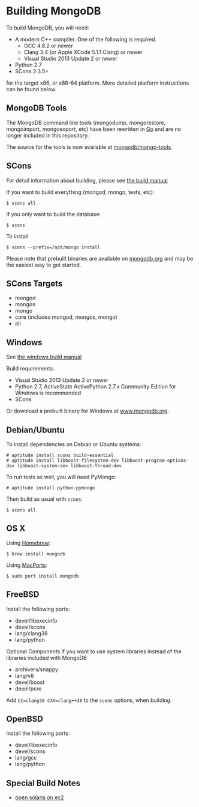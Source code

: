 Building MongoDB
================

To build MongoDB, you will need:

* A modern C++ compiler. One of the following is required.
    * GCC 4.8.2 or newer
    * Clang 3.4 (or Apple XCode 5.1.1 Clang) or newer
    * Visual Studio 2013 Update 2 or newer
* Python 2.7
* SCons 2.3.5+

for the target x86, or x86-64 platform. More detailed platform instructions can be found below.

MongoDB Tools
--------------

The MongoDB command line tools (mongodump, mongorestore, mongoimport, mongoexport, etc)
have been rewritten in [Go](http://golang.org/) and are no longer included in this repository.

The source for the tools is now available at [mongodb/mongo-tools](https://github.com/mongodb/mongo-tools).

SCons
---------------

For detail information about building, please see [the build manual](http://www.mongodb.org/about/contributors/tutorial/build-mongodb-from-source/)

If you want to build everything (mongod, mongo, tests, etc):

    $ scons all

If you only want to build the database:

    $ scons

To install

    $ scons --prefix=/opt/mongo install

Please note that prebuilt binaries are available on [mongodb.org](http://www.mongodb.org/downloads) and may be the easiest way to get started.

SCons Targets
--------------

* mongod
* mongos
* mongo
* core (includes mongod, mongos, mongo)
* all

Windows
--------------

See [the windows build manual](http://www.mongodb.org/about/contributors/tutorial/build-mongodb-from-source/#windows-specific-instructions)

Build requirements:
* Visual Studio 2013 Update 2 or newer
* Python 2.7, ActiveState ActivePython 2.7.x Community Edition for Windows is recommended
* SCons

Or download a prebuilt binary for Windows at www.mongodb.org.

Debian/Ubuntu
--------------

To install dependencies on Debian or Ubuntu systems:

    # aptitude install scons build-essential
    # aptitude install libboost-filesystem-dev libboost-program-options-dev libboost-system-dev libboost-thread-dev

To run tests as well, you will need PyMongo:

    # aptitude install python-pymongo

Then build as usual with `scons`:

    $ scons all

OS X
--------------

Using [Homebrew](http://brew.sh):

    $ brew install mongodb

Using [MacPorts](http://www.macports.org):

    $ sudo port install mongodb

FreeBSD
--------------

Install the following ports:

  * devel/libexecinfo
  * devel/scons
  * lang/clang38
  * lang/python

Optional Components if you want to use system libraries instead of the libraries included with MongoDB

  * archivers/snappy
  * lang/v8
  * devel/boost
  * devel/pcre

Add `CC=clang38 CXX=clang++38` to the `scons` options, when building.

OpenBSD
--------------
Install the following ports:

  * devel/libexecinfo
  * devel/scons
  * lang/gcc
  * lang/python

Special Build Notes
--------------
  * [open solaris on ec2](building.opensolaris.ec2.md)


